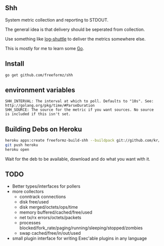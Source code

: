Shh
----

System metric collection and reporting to STDOUT.

The general idea is that delivery should be seperated from collection.

Use something like [log-shuttle](https://github.com/ryandotsmith/log-shuttle) to deliver the metrics somewhere else.

This is mostly for me to learn some [Go](http://golang.org/).

## Install

    go get github.com/freeformz/shh

## environment variables

    SHH_INTERVAL: The interval at which to poll. Defaults to "10s". See: http://golang.org/pkg/time/#ParseDuration
    SHH_SOURCE: The source for the metric if you want sources. No source is included if this isn't set.

## Building Debs on Heroku

```bash
heroku apps:create freeformz-build-shh --buildpack git://github.com/kr/heroku-buildpack-go.git
git push heroku
heroku open
```

Wait for the deb to be available, download and do what you want with it.

## TODO

* Better types/interfaces for pollers
* more collectors
    * conntrack connections
    * disk free/used
    * disk merged/octets/ops/time
    * memory buffered/cached/free/used
    * net tx/rx errors/octets/packets
    * processes blocked/fork_rate/paging/running/sleeping/stopped/zombies
    * swap cached/free/in/out/used
* small plugin interface for writing Exec'able plugins in any language
